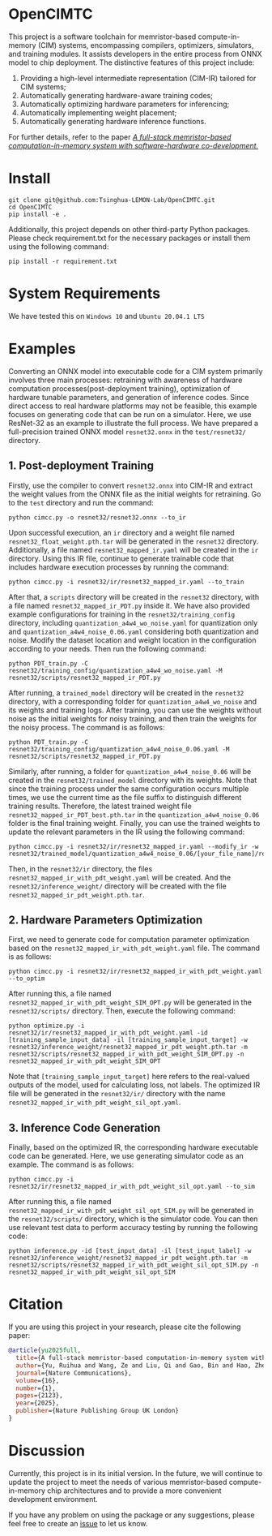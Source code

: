 # OpenCIMTC

This project is a software toolchain for memristor-based compute-in-memory (CIM) systems, encompassing compilers, optimizers, simulators, and training modules. It assists developers in the entire process from ONNX model to chip deployment. The distinctive features of this project include:

1. Providing a high-level intermediate representation (CIM-IR) tailored for CIM systems;
2. Automatically generating hardware-aware training codes;
3. Automatically optimizing hardware parameters for inferencing;
4. Automatically implementing weight placement;
5. Automatically generating hardware inference functions.

For further details, refer to the paper [*A full-stack memristor-based computation-in-memory system with software-hardware co-development.*](https://www.nature.com/articles/s41467-025-57183-0)

# Install

```
git clone git@github.com:Tsinghua-LEMON-Lab/OpenCIMTC.git
cd OpenCIMTC
pip install -e .
```

Additionally, this project depends on other third-party Python packages. Please check requirement.txt for the necessary packages or install them using the following command:

```
pip install -r requirement.txt
```

# System Requirements

We have tested this on `Windows 10` and  `Ubuntu 20.04.1 LTS`

# Examples

Converting an ONNX model into executable code for a CIM system primarily involves three main processes: retraining with awareness of hardware computation processes(post-deployment training), optimization of hardware tunable parameters, and generation of inference codes. Since direct access to real hardware platforms may not be feasible, this example focuses on generating code that can be run on a simulator.
Here, we use ResNet-32 as an example to illustrate the full process. We have prepared a full-precision trained ONNX model `resnet32.onnx` in the `test/resnet32/` directory.

## 1. Post-deployment Training

Firstly, use the compiler to convert `resnet32.onnx` into CIM-IR and extract the weight values from the ONNX file as the initial weights for retraining. Go to the `test` directory and run the command:

```
python cimcc.py -o resnet32/resnet32.onnx --to_ir
```

Upon successful execution, an `ir` directory and a weight file named `resnet32_float_weight.pth.tar` will be generated in the `resnet32` directory. Additionally, a file named `resnet32_mapped_ir.yaml` will be created in the `ir` directory. Using this IR file, continue to generate trainable code that includes hardware execution processes by running the command:

```
python cimcc.py -i resnet32/ir/resnet32_mapped_ir.yaml --to_train
```

After that, a `scripts` directory will be created in the `resnet32` directory, with a file named `resnet32_mapped_ir_PDT.py` inside it. We have also provided example configurations for training in the `resnet32/training_config` directory, including `quantization_a4w4_wo_noise.yaml` for quantization only and `quantization_a4w4_noise_0.06.yaml` considering both quantization and noise. Modify the dataset location and weight location in the configuration according to your needs. Then run the following command:

```
python PDT_train.py -C resnet32/training_config/quantization_a4w4_wo_noise.yaml -M resnet32/scripts/resnet32_mapped_ir_PDT.py
```

After running, a `trained_model` directory will be created in the `resnet32` directory, with a corresponding folder for `quantization_a4w4_wo_noise` and its weights and training logs. After training, you can use the weights without noise as the initial weights for noisy training, and then train the weights for the noisy process. The command is as follows:

```
python PDT_train.py -C resnet32/training_config/quantization_a4w4_noise_0.06.yaml -M resnet32/scripts/resnet32_mapped_ir_PDT.py
```

Similarly, after running, a folder for `quantization_a4w4_noise_0.06` will be created in the `resnet32/trained_model` directory with its weights. Note that since the training process under the same configuration occurs multiple times, we use the current time as the file suffix to distinguish different training results. Therefore, the latest trained weight file `resnet32_mapped_ir_PDT_best.pth.tar` in the `quantization_a4w4_noise_0.06` folder is the final training weight. Finally, you can use the trained weights to update the relevant parameters in the IR using the following command:

```
python cimcc.py -i resnet32/ir/resnet32_mapped_ir.yaml --modify_ir -w resnet32/trained_model/quantization_a4w4_noise_0.06/[your_file_name]/resnet32_PDT_best.pth.tar
```

Then, in the `resnet32/ir` directory, the files `resnet32_mapped_ir_with_pdt_weight.yaml` will be created. And the `resnet32/inference_weight/` directory will be created with the file `resnet32_mapped_ir_pdt_weight.pth.tar`.

## 2. Hardware Parameters Optimization

First, we need to generate code for computation parameter optimization based on the `resnet32_mapped_ir_with_pdt_weight.yaml` file. The command is as follows:

```
python cimcc.py -i resnet32/ir/resnet32_mapped_ir_with_pdt_weight.yaml --to_optim
```

After running this, a file named `resnet32_mapped_ir_with_pdt_weight_SIM_OPT.py` will be generated in the `resnet32/scripts/` directory. Then, execute the following command:

```
python optimize.py -i resnet32/ir/resnet32_mapped_ir_with_pdt_weight.yaml -id [training_sample_input_data] -il [training_sample_input_target] -w resnet32/inference_weight/resnet32_mapped_ir_pdt_weight.pth.tar -m resnet32/scripts/resnet32_mapped_ir_with_pdt_weight_SIM_OPT.py -n resnet32_mapped_ir_with_pdt_weight_SIM_OPT
```

Note that `[training_sample_input_target]` here refers to the real-valued outputs of the model, used for calculating loss, not labels. The optimized IR file will be generated in the `resnet32/ir/` directory with the name `resnet32_mapped_ir_with_pdt_weight_sil_opt.yaml`.

## 3. Inference Code Generation

Finally, based on the optimized IR, the corresponding hardware executable code can be generated. Here, we use generating simulator code as an example. The command is as follows:

```
python cimcc.py -i resnet32/ir/resnet32_mapped_ir_with_pdt_weight_sil_opt.yaml --to_sim
```

After running this, a file named `resnet32_mapped_ir_with_pdt_weight_sil_opt_SIM.py` will be generated in the `resnet32/scripts/` directory, which is the simulator code. You can then use relevant test data to perform accuracy testing by running the following code:

```
python inference.py -id [test_input_data] -il [test_input_label] -w resnet32/inference_weight/resnet32_mapped_ir_pdt_weight.pth.tar -m resnet32/scripts/resnet32_mapped_ir_with_pdt_weight_sil_opt_SIM.py -n resnet32_mapped_ir_with_pdt_weight_sil_opt_SIM
```

# Citation

If you are using this project in your research, please cite the following paper:

```bibtex
@article{yu2025full,
  title={A full-stack memristor-based computation-in-memory system with software-hardware co-development},
  author={Yu, Ruihua and Wang, Ze and Liu, Qi and Gao, Bin and Hao, Zhenqi and Guo, Tao and Ding, Sanchuan and Zhang, Junyang and Qin, Qi and Wu, Dong and others},
  journal={Nature Communications},
  volume={16},
  number={1},
  pages={2123},
  year={2025},
  publisher={Nature Publishing Group UK London}
}
```

# Discussion

Currently, this project is in its initial version. In the future, we will continue to update the project to meet the needs of various memristor-based compute-in-memory chip architectures and to provide a more convenient development environment.

If you have any problem on using the package or any suggestions, please feel free to create an [issue](https://github.com/Tsinghua-LEMON-Lab/OpenCIMTC/issues) to let us know.
